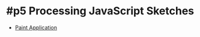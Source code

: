 #p5 Processing JavaScript Sketches 
========================
* [Paint Application](https://codingdsr.github.io/p5_JS/Paint/index.html)
